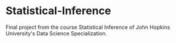# Statistical-Inference
Final project from the course Statistical Inference of John Hopkins University's Data Science Specialization.
